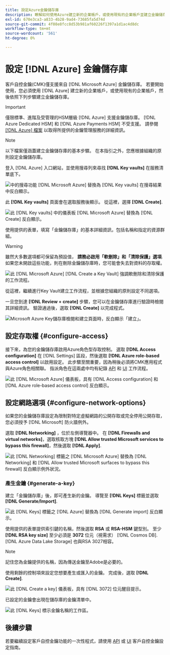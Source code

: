 ```yaml
---
title: 設定Azure金鑰儲存庫
description: 瞭解如何使用Azure建立新的企業帳戶，或使用現有的企業帳戶並建立金鑰儲存庫。
exl-id: 670e3ca3-a833-4b28-9ad4-73685fa5d74d
source-git-commit: 4f08e8fcc8d53b981af60226f1397a1d1ac4d8dc
workflow-type: tm+mt
source-wordcount: '561'
ht-degree: 0%

---
```


# 設定 [!DNL Azure] 金鑰儲存庫

客戶自控金鑰(CMK)僅支援來自 [!DNL Microsoft Azure] 金鑰儲存庫。 若要開始使用，您必須使用 [!DNL Azure] 建立新的企業帳戶，或使用現有的企業帳戶，然後依照下列步驟建立金鑰儲存庫。

>[!IMPORTANT]
>
>僅限標準、進階及受管理的HSM層級 [!DNL Azure] 支援金鑰儲存庫。 [!DNL Azure Dedicated HSM] 和 [!DNL Azure Payments HSM] 不受支援。 請參閱 [[!DNL Azure] 檔案](https://learn.microsoft.com/en-us/azure/security/fundamentals/key-management#azure-key-management-services) 以取得所提供的金鑰管理服務的詳細資訊。

>[!NOTE]
>
>以下檔案僅涵蓋建立金鑰儲存庫的基本步驟。 在本指引之外，您應根據組織的原則設定金鑰儲存庫。

登入 [!DNL Azure] 入口網站，並使用搜尋列來尋找 **[!DNL Key vaults]** 在服務清單底下。

![中的搜尋功能 [!DNL Microsoft Azure] 替換為 [!DNL Key vaults] 在搜尋結果中反白顯示。](../../images/governance-privacy-security/customer-managed-keys/access-key-vaults.png)

此 **[!DNL Key vaults]** 頁面會在選取服務後顯示。 從這裡，選擇 **[!DNL Create]**.

![此 [!DNL Key vaults] 中的儀表板 [!DNL Microsoft Azure] 替換為 [!DNL Create] 反白顯示。](../../images/governance-privacy-security/customer-managed-keys/create-key-vault.png)

使用提供的表單，填寫「金鑰儲存庫」的基本詳細資訊，包括名稱和指定的資源群組。

>[!WARNING]
>
>雖然大多數選項都可保留為預設值， **請務必啟用「軟刪除」和「清除保護」選項**. 如果您未開啟這些功能，則在刪除金鑰儲存庫時，您可能會失去對資料的存取權。
>
>![此 [!DNL Microsoft Azure] [!DNL Create a Key Vault] 強調軟刪除和清除保護的工作流程。](../../images/governance-privacy-security/customer-managed-keys/basic-config.png)

從這裡，繼續進行Key Vault建立工作流程，並根據您組織的原則設定不同選項。

一旦您到達 **[!DNL Review + create]** 步驟，您可以在金鑰儲存庫進行驗證時檢閱其詳細資訊。 驗證通過後，選取 **[!DNL Create]** 以完成程式。

![Microsoft Azure Key儲存庫檢閱和建立頁面時，反白顯示「建立」。](../../images/governance-privacy-security/customer-managed-keys/finish-creation.png)

## 設定存取權 {#configure-access}

接下來，為您的金鑰儲存庫啟用Azure角色型存取控制。 選取 **[!DNL Access configuration]** 在 [!DNL Settings] 區段，然後選取 **[!DNL Azure role-based access control]** 以啟用設定。 此步驟至關重要，因為稍後必須將CMK應用程式與Azure角色相關聯。 指派角色在這兩處中均有紀錄 [API](./api-set-up.md#assign-to-role) 和 [UI](./ui-set-up.md#assign-to-role) 工作流程。

![此 [!DNL Microsoft Azure] 儀表板，具有 [!DNL Access configuration] 和 [!DNL Azure role-based access control] 反白顯示。](../../images/governance-privacy-security/customer-managed-keys/access-configuration.png)

## 設定網路選項 {#configure-network-options}

如果您的金鑰儲存庫設定為限制對特定虛擬網路的公開存取或完全停用公開存取，您必須授予 [!DNL Microsoft] 防火牆例外。

選取 **[!DNL Networking]** ，位於左側導覽器中。 在 **[!DNL Firewalls and virtual networks]**，選取核取方塊 **[!DNL Allow trusted Microsoft services to bypass this firewall]**，然後選取 **[!DNL Apply]**.

![此 [!DNL Networking] 標籤之 [!DNL Microsoft Azure] 替換為 [!DNL Networking] 和 [!DNL Allow trusted Microsoft surfaces to bypass this firewall] 反白顯示例外狀況。](../../images/governance-privacy-security/customer-managed-keys/networking.png)

### 產生金鑰 {#generate-a-key}

建立「金鑰儲存庫」後，即可產生新的金鑰。 導覽至 **[!DNL Keys]** 標籤並選取 **[!DNL Generate/Import]**.

![此 [!DNL Keys] 標籤之 [!DNL Azure] 替換為 [!DNL Generate import] 反白顯示。](../../images/governance-privacy-security/customer-managed-keys/view-keys.png)

使用提供的表單提供索引鍵的名稱，然後選取 **RSA** 或 **RSA-HSM** 鍵型別。 至少 **[!DNL RSA key size]** 至少必須是 **3072** 位元（視需求） [!DNL Cosmos DB]. [!DNL Azure Data Lake Storage] 也與RSA 3027相容。

>[!NOTE]
>
>記住您為金鑰提供的名稱，因為傳送金鑰至Adobe是必要的。

使用剩餘的控制項來設定您想要產生或匯入的金鑰。 完成後，選取 **[!DNL Create]**.

![此 [!DNL Create a key] 儀表板，具有 [!DNL 3072] 位元醒目提示。](../../images/governance-privacy-security/customer-managed-keys/configure-key.png)

已設定的金鑰會出現在儲存庫的金鑰清單中。

![此 [!DNL Keys] 標示金鑰名稱的工作區。](../../images/governance-privacy-security/customer-managed-keys/key-added.png)

## 後續步驟

若要繼續設定客戶自控金鑰功能的一次性程式，請使用 [API](./api-set-up.md) 或 [UI](./ui-set-up.md) 客戶自控金鑰設定指南。
